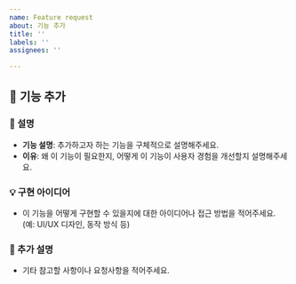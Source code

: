 ```yaml
---
name: Feature request
about: 기능 추가
title: ''
labels: ''
assignees: ''

---
```


## 🚀 기능 추가

### 📄 설명
- **기능 설명**: 추가하고자 하는 기능을 구체적으로 설명해주세요.
- **이유**: 왜 이 기능이 필요한지, 어떻게 이 기능이 사용자 경험을 개선할지 설명해주세요.

### 💡 구현 아이디어
- 이 기능을 어떻게 구현할 수 있을지에 대한 아이디어나 접근 방법을 적어주세요. (예: UI/UX 디자인, 동작 방식 등)

### 📝 추가 설명
- 기타 참고할 사항이나 요청사항을 적어주세요.
